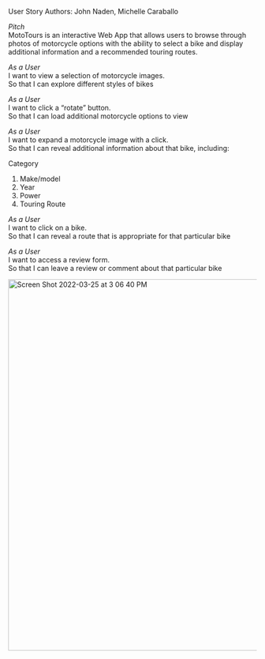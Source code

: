 User Story
  Authors: John Naden, Michelle Caraballo

*Pitch*<br>
  MotoTours is an interactive Web App that allows users to browse through photos of motorcycle options with the ability to select a bike    and display additional information and a recommended touring routes. 


*As a User*<br>
  I want to view a selection of motorcycle images. <br>
  So that I can explore different styles of bikes


*As a User*<br>
  I want to click a “rotate” button.<br>
  So that I can load additional motorcycle options to view


*As a User*<br>
  I want to expand a motorcycle image with a click.<br>
  So that I can reveal additional information about that bike, including:<br>
  
Category<br>
  1. Make/model
  2. Year
  3. Power
  4. Touring Route 


*As a User*<br>
  I want to click on a bike.<br>
  So that I can reveal a route that is appropriate for that particular bike


*As a User*<br>
  I want to access a review form.<br>
  So that I can leave a review or comment about that particular bike



<img width="752" alt="Screen Shot 2022-03-25 at 3 06 40 PM" src="https://user-images.githubusercontent.com/98852513/160433702-f9723d48-86eb-43da-90b4-635cec3ad42a.png">

